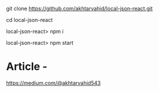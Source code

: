 git clone https://github.com/akhtarvahid/local-json-react.git

cd local-json-react

local-json-react> npm i

local-json-react> npm start



# Article - 
https://medium.com/@akhtarvahid543
